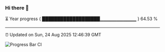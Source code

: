 ### Hi there 👋

⏳ Year progress { ███████████████████▁▁▁▁▁▁▁▁▁▁▁ } 64.53 %

---

⏰ Updated on Sun, 24 Aug 2025 12:46:39 GMT

![Progress Bar CI](https://github.com/ZhaoGui/ZhaoGui/workflows/Progress%20Bar%20CI/badge.svg)
